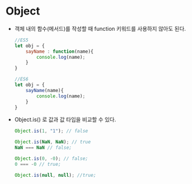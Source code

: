 # Object

- 객체 내의 함수(메서드)를 작성할 때 function 키워드를 사용하지 않아도 된다.

  ```javascript
  //ES5
  let obj = {
      sayName : function(name){
          console.log(name);
      }
  }
  
  //ES6
  let obj = {
      sayName(name){
          console.log(name);
      }
  }
  ```



- Object.is() 로 값과 값 타입을 비교할 수 있다.

  ```javascript
  Object.is(1, "1"); // false
  
  Object.is(NaN, NaN); // true
  NaN === NaN // false;
  
  Object.is(0, -0); // false;
  0 === -0 // true;
  
  Object.is(null, null); //true;
  ```
